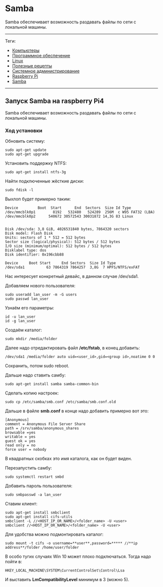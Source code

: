 # Samba

Samba обеспечивает возможность раздавать файлы по сети с локальной машины.

---

Теги:

- [Компьютеры](../../_tags/Компьютеры.md)
- [Программное обеспечение](../../_tags/Программное%20обеспечение.md)
- [Linux](../../_tags/Linux.md)
- [Полезные рецепты](../../_tags/Полезные%20рецепты.md)
- [Системное администрирование](../../_tags/Системное%20администрирование.md)
- [Raspberry Pi](../../_tags/Raspberry%20Pi.md)
- [Samba](../../_tags/Samba.md)

---

## Запуск Samba на raspberry Pi4

Samba обеспечивает возможность раздавать файлы по сети с локальной машины.

### Ход установки

Обновить систему:

```shell
sudo apt-get update
sudo apt-get upgrade
```

Установить поддержку NTFS:

```shell
sudo apt-get install ntfs-3g
```

Найти подключенные жёсткие диски:

```shell
sudo fdisk -l
```

Выхлоп будет примерно таким:

```shell
Device         Boot  Start      End  Sectors  Size Id Type
/dev/mmcblk0p1        8192   532480   524289  256M  c W95 FAT32 (LBA)
/dev/mmcblk0p2      540672 30572543 30031872 14,3G 83 Linux


Disk /dev/sda: 3,8 GiB, 4026531840 bytes, 7864320 sectors
Disk model: Flash Disk
Units: sectors of 1 * 512 = 512 bytes
Sector size (logical/physical): 512 bytes / 512 bytes
I/O size (minimum/optimal): 512 bytes / 512 bytes
Disklabel type: dos
Disk identifier: 0x196cbb88

Device     Boot Start     End Sectors  Size Id Type
/dev/sda1          63 7864319 7864257  3,8G  7 HPFS/NTFS/exFAT
```

Нас интересует конкретный девайс, в данном случае /dev/sda1.

Добавляем нового пользователя:

```shell
sudo useradd lan_user -m -G users
sudo passwd lan_user
```

Узнаём его параметры:

```shell
id -u lan_user
id -g lan_user
```

Создаём каталог:

```shell
sudo mkdir /media/folder
```

Далее надо отредактировать файл **/etc/fstab**, в конец добавить:

```shell
/dev/sda1 /media/folder auto uid=<user_id>,gid=<group id>,noatime 0 0
```

Сохранить, потом sudo reboot.

Дальше надо ставить самбу:

```shell
sudo apt-get install samba samba-common-bin
```

Сделать копию настроек:

```shell
sudo cp /etc/samba/smb.conf /etc/samba/smb.conf.old
```

Дальше в файле **smb.conf** в конце надо добавить примерно вот это:

```
[Anonymous]
comment = Anonymous File Server Share
path = /srv/samba/anonymous_shares
browsable =yes
writable = yes
guest ok = yes
read only = no
force user = nobody
```

В квадратных скобках это имя каталога, как он будет виден.

Перезапустить самбу:

```shell
sudo systemctl restart smbd
```

Добавить пароль пользователя:

```shell
sudo smbpasswd -a lan_user
```

Ставим клиент:

```shell
sudo apt-get install smbclient
sudo apt-get install cifs-utils
smbclient -L //<HOST_IP_OR_NAME>/<folder_name> -U <user>
smbclient //<HOST_IP_OR_NAME>/<folder_name> -U <user>
```

Для удобства можно подмонтировать каталог:

```shell
sudo mount -t cifs -o username=**user**,password=***** //**ip address**/folder /home/user/folder
```

В особо тугих случаях Win 10 может плохо подключаться. Тогда надо пойти в:

```
HKEY_LOCAL_MACHINE\SYSTEM\CurrentControlSet\Control\Lsa
```

И выставить **LmCompatibilityLevel** минимум в 3 (можно 5).
